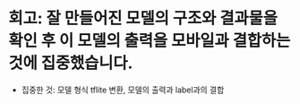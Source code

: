 # 회고: 잘 만들어진 모델의 구조와 결과물을 확인 후 이 모델의 출력을 모바일과 결합하는 것에 집중했습니다.
  * 집중한 것: 모델 형식 tflite 변환, 모델의 출력과 label과의 결합